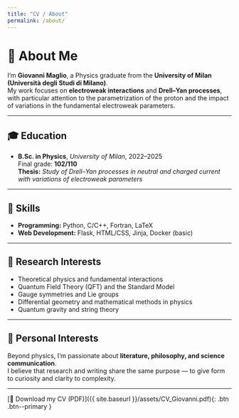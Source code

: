 ```yaml
---
title: "CV / About"
permalink: /about/
---
```


# 👋 About Me

I’m **Giovanni Maglio**, a Physics graduate from the **University of Milan (Università degli Studi di Milano)**.  
My work focuses on **electroweak interactions** and **Drell–Yan processes**, with particular attention to the parametrization of the proton and the impact of variations in the fundamental electroweak parameters.

---

## 🎓 Education
- **B.Sc. in Physics**, *University of Milan*, 2022–2025  
  Final grade: **102/110**  
  **Thesis:** *Study of Drell–Yan processes in neutral and charged current with variations of electroweak parameters*  

---

## 🧠 Skills
- **Programming:** Python, C/C++, Fortran, LaTeX   
- **Web Development:** Flask, HTML/CSS, Jinja, Docker (basic)

---
## 🔬 Research Interests
- Theoretical physics and fundamental interactions  
- Quantum Field Theory (QFT) and the Standard Model  
- Gauge symmetries and Lie groups  
- Differential geometry and mathematical methods in physics  
- Quantum gravity and string theory

---

## 🌱 Personal Interests
Beyond physics, I’m passionate about **literature, philosophy, and science communication**.  
I believe that research and writing share the same purpose — to give form to curiosity and clarity to complexity.

---

[📄 Download my CV (PDF)]({{ site.baseurl }}/assets/CV_Giovanni.pdf){: .btn .btn--primary }
